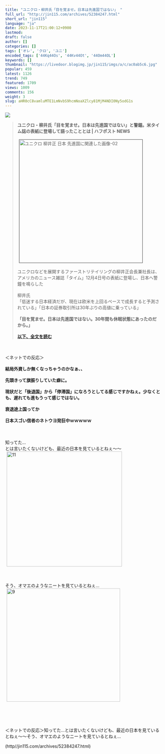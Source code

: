 ```yaml
---
title: "ユニクロ・柳井氏「目を覚ませ。日本は先進国ではない」 "
full_url: "http://jin115.com/archives/52384247.html"
short_url: "jin115"
language: "ja"
date: 2023-11-17T21:00:12+0900
lastmod: 
draft: false
author: []
categories: []
tags: ['オレ', 'クロ', 'ユニ']
encoded_tags: ['44Kq44Os', '44Kv44Ot', '44Om44OL']
keywords: []
thumbnail: "https://livedoor.blogimg.jp/jin115/imgs/a/c/ac0ab5c6.jpg"
popular: 459
latest: 1126
trend: 749
featured: 1709
views: 1009
comments: 156
weight: 3
slug: aHR0cC8vamluMTE1LmNvbS9hcmNoaXZlcy81MjM4NDI0Ny5odG1s
---
```


![](https://livedoor.blogimg.jp/jin115/imgs/a/c/ac0ab5c6.jpg)

<div><a name='more'></a> <blockquote><b>ユニクロ・柳井氏「目を覚ませ。日本は先進国ではない」と警鐘。米タイム誌の表紙に登場して語ったこととは | ハフポスト NEWS</b><br> <br> <img src='https//livedoor.blogimg.jp/jin115/imgs/9/2/92005af5.png' width='400' border='1' hspace='5' class='pict' alt='ユニクロ 柳井正 日本 先進国に関連した画像-02'><br> <br> ユニクロなどを展開するファーストリテイリングの柳井正会長兼社長は、アメリカのニュース雑誌「タイム」12月4日号の表紙に登場し、日本へ警鐘を鳴らした<br> <br> 柳井氏<br> 「低迷する日本経済だが、現在は欧米を上回るペースで成長すると予測されている」「日本の証券取引所は30年ぶりの高値に乗っている」<br> <br> <b>「目を覚ませ。日本は先進国ではない。30年間も休眠状態にあったのだから。」</b><br> <br> <a href='https//www.huffingtonpost.jp/entry/story_jp_655438c3e4b0998d699e056e' target='_blank'><b>以下、全文を読む</b></a></blockquote><br> <br> ＜ネットでの反応＞<br> <br> <b>結局外資しか無くなっちゃうのかなぁ、、</b><br> <br> <b>先頭きって旗振りしていた癖に。</b><br> <br> <b>現状だと「後退国」から「停滞国」になろうとしてる感じですかねぇ。少なくとも、遅れても進もうって感じではない。</b><br> <br> <b>衰退途上国ってか</b><br> <br> <b>日本スゴい信者のネトウヨ発狂中ｗｗｗｗｗ</b><br> <br> <br> <br> 知ってた…<br> とは言いたくないけども、最近の日本を見ているとねぇ〜〜<br> <img src='https//livedoor.blogimg.jp/jin115/imgs/7/9/793f00e1.gif' alt='11' width='374' border='0' hspace='5' class='pict'><br> <br> <br> <br> そう、オマエのようなニートを見ているとねぇ…<br> <img src='https//livedoor.blogimg.jp/jin115/imgs/9/c/9ca59667.gif' alt='9' width='368' border='0' hspace='5' class='pict'><br> <br> <br> <br> <br> <p>＜ネットでの反応＞知ってた…とは言いたくないけども、最近の日本を見ているとねぇ〜〜そう、オマエのようなニートを見ているとねぇ…</p></div>

(http//jin115.com/archives/52384247.html)
